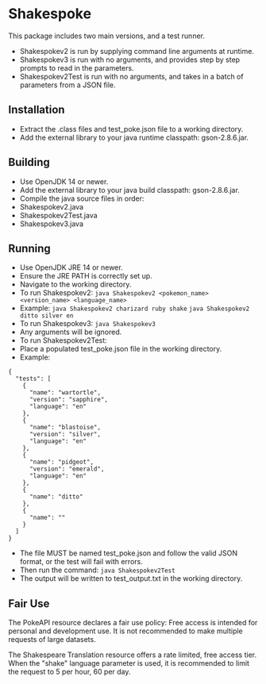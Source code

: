 # Shakespoke
This package includes two main versions, and a test runner.
 - Shakespokev2 is run by supplying command line arguments at runtime.
 - Shakespokev3 is run with no arguments, and provides step by step prompts to read in the parameters.
 - Shakespokev2Test is run with no arguments, and takes in a batch of parameters from a JSON file.

## Installation
 - Extract the .class files and test_poke.json file to a working directory.
 - Add the external library to your java runtime classpath: gson-2.8.6.jar.

## Building
 - Use OpenJDK 14 or newer.
 - Add the external library to your java build classpath: gson-2.8.6.jar.
 - Compile the java source files in order:
  - Shakespokev2.java
  - Shakespokev2Test.java
  - Shakespokev3.java

## Running
 - Use OpenJDK JRE 14 or newer.
 - Ensure the JRE PATH is correctly set up.
 - Navigate to the working directory.
  - To run Shakespokev2:
    `java Shakespokev2 <pokemon_name> <version_name> <language_name>`
  - Example:
    `java Shakespokev2 charizard ruby shake`
    `java Shakespokev2 ditto silver en`
  - To run Shakespokev3:
    `java Shakespokev3`
  - Any arguments will be ignored.
  - To run Shakespokev2Test:
  - Place a populated test_poke.json file in the working directory.
  - Example:
````
{
  "tests": [
	{
	  "name": "wartortle",
	  "version": "sapphire",
	  "language": "en"
    },
    {
	  "name": "blastoise",
	  "version": "silver",
	  "language": "en"
	},
	{
	  "name": "pidgeot",
	  "version": "emerald",
	  "language": "en"
	},
	{
	  "name": "ditto"
	},
	{
	  "name": ""
	}
  ]
}
````
  - The file MUST be named test_poke.json and follow the valid JSON format, or the test will fail with errors.
  - Then run the command:
    `java Shakespokev2Test`
  - The output will be written to test_output.txt in the working directory.
  
## Fair Use
The PokeAPI resource declares a fair use policy: Free access is intended for personal and development use.
It is not recommended to make multiple requests of large datasets.

The Shakespeare Translation resource offers a rate limited, free access tier.
When the "shake" language parameter is used, it is recommended to limit the request to 5 per hour, 60 per day.
